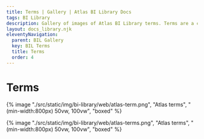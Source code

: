```yaml
---
title: Terms | Gallery | Atlas BI Library Docs
tags: BI Library
description: Gallery of images of Atlas BI Library terms. Terms are a collection of words used to define a shared concept.
layout: docs_library.njk
eleventyNavigation:
  parent: BIL Gallery
  key: BIL Terms
  title: Terms
  order: 4
---
```


# Terms

{% image "./src/static/img/bi-library/web/atlas-term.png", "Atlas terms", "(min-width:800px) 50vw, 100vw", "boxed" %}

{% image "./src/static/img/bi-library/web/atlas-terms.png", "Atlas terms", "(min-width:800px) 50vw, 100vw", "boxed" %}
